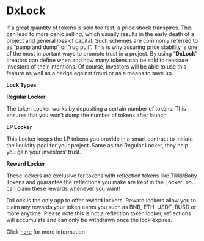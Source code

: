 # DxLock

If a great quantity of tokens is sold too fast, a price shock transpires. This can lead to more panic selling, which usually results in the early death of a project and general loss of capital. Such schemes are commonly referred to as “pump and dump” or “rug pull”. This is why assuring price stability is one of the most important ways to promote trust in a project. By using “**DxLock**” creators can define when and how many tokens can be sold to reassure investors of their intentions. Of course, investors will be able to use this feature as well as a hedge against fraud or as a means to save up.

**Lock Types**

**Regular Locker**

The token Locker works by depositing a certain number of tokens. This ensures that you won’t dump the number of tokens after launch

**LP Locker**

This Locker keeps the LP tokens you provide in a smart contract to initiate the liquidity pool for your project. Same as the Regular Locker, they help you gain your investors’ trust.

**Reward Locker**

These lockers are exclusive for tokens with reflection tokens like Tikki/Baby Tokens and guarantee the reflections you make are kept in the Locker. You can claim these rewards whenever you want!

DxLock is the only app to offer reward lockers. Reward lockers allow you to claim any rewards your token earns you such as BNB, ETH, USDT, BUSD or more anytime. Please note this is not a reflection token locker, reflections will accumulate and can only be withdrawn once the lock expires.

&#x20;Click [here](https://medium.com/dxsale/dxlock-update-and-claim-update-3a98e6e43d94) for more information
